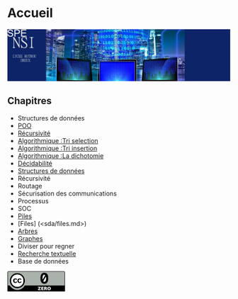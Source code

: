 # Accueil
[![alt text](../images/nsiBandeau.png)](https://www.lyceerotroudreux.com)
 

## Chapitres
* Structures de données
* [POO](<poo.md>)
* [Récursivité](<recursivite.md>)
*  [Algorithmique :Tri selection ](<algorithmique/Les Tris/tri_selection.md>)
* [Algorithmique :Tri insertion ](<algorithmique/Les Tris/tri_insertion.md>)
*  [Algorithmique :La dichotomie](<algorithmique/dichotomie.md>)
* [Décidabilité](<decidabilite.md>)
* [Structures de données](<sda/files.md>)
* Récursivité
* Routage
* Sécurisation des communications
* Processus
* SOC
* [Piles](<sda/piles.md>)
* [Files] (<sda/files.md>)
* [Arbres](<algorithmique/algoArbre.md>)
* [Graphes](<algorithmique/algoGraphe.md>)
* Diviser pour regner
* [Recherche textuelle](<rechercheTextuelle.md>) 
* Base de données

[![alt text](../images/cc.png)](https://creativecommons.org/publicdomain/zero/1.0/deed.fr)                  

